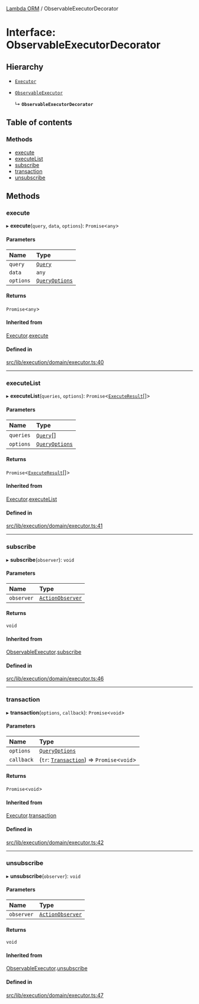 [Lambda ORM](../README.md) / ObservableExecutorDecorator

# Interface: ObservableExecutorDecorator

## Hierarchy

- [`Executor`](Executor.md)

- [`ObservableExecutor`](ObservableExecutor.md)

  ↳ **`ObservableExecutorDecorator`**

## Table of contents

### Methods

- [execute](ObservableExecutorDecorator.md#execute)
- [executeList](ObservableExecutorDecorator.md#executelist)
- [subscribe](ObservableExecutorDecorator.md#subscribe)
- [transaction](ObservableExecutorDecorator.md#transaction)
- [unsubscribe](ObservableExecutorDecorator.md#unsubscribe)

## Methods

### execute

▸ **execute**(`query`, `data`, `options`): `Promise`\<`any`\>

#### Parameters

| Name | Type |
| :------ | :------ |
| `query` | [`Query`](../classes/Query.md) |
| `data` | `any` |
| `options` | [`QueryOptions`](QueryOptions.md) |

#### Returns

`Promise`\<`any`\>

#### Inherited from

[Executor](Executor.md).[execute](Executor.md#execute)

#### Defined in

[src/lib/execution/domain/executor.ts:40](https://github.com/FlavioLionelRita/lambdaorm/blob/3a7cdffc/src/lib/execution/domain/executor.ts#L40)

___

### executeList

▸ **executeList**(`queries`, `options`): `Promise`\<[`ExecuteResult`](ExecuteResult.md)[]\>

#### Parameters

| Name | Type |
| :------ | :------ |
| `queries` | [`Query`](../classes/Query.md)[] |
| `options` | [`QueryOptions`](QueryOptions.md) |

#### Returns

`Promise`\<[`ExecuteResult`](ExecuteResult.md)[]\>

#### Inherited from

[Executor](Executor.md).[executeList](Executor.md#executelist)

#### Defined in

[src/lib/execution/domain/executor.ts:41](https://github.com/FlavioLionelRita/lambdaorm/blob/3a7cdffc/src/lib/execution/domain/executor.ts#L41)

___

### subscribe

▸ **subscribe**(`observer`): `void`

#### Parameters

| Name | Type |
| :------ | :------ |
| `observer` | [`ActionObserver`](../classes/ActionObserver.md) |

#### Returns

`void`

#### Inherited from

[ObservableExecutor](ObservableExecutor.md).[subscribe](ObservableExecutor.md#subscribe)

#### Defined in

[src/lib/execution/domain/executor.ts:46](https://github.com/FlavioLionelRita/lambdaorm/blob/3a7cdffc/src/lib/execution/domain/executor.ts#L46)

___

### transaction

▸ **transaction**(`options`, `callback`): `Promise`\<`void`\>

#### Parameters

| Name | Type |
| :------ | :------ |
| `options` | [`QueryOptions`](QueryOptions.md) |
| `callback` | (`tr`: [`Transaction`](../classes/Transaction.md)) => `Promise`\<`void`\> |

#### Returns

`Promise`\<`void`\>

#### Inherited from

[Executor](Executor.md).[transaction](Executor.md#transaction)

#### Defined in

[src/lib/execution/domain/executor.ts:42](https://github.com/FlavioLionelRita/lambdaorm/blob/3a7cdffc/src/lib/execution/domain/executor.ts#L42)

___

### unsubscribe

▸ **unsubscribe**(`observer`): `void`

#### Parameters

| Name | Type |
| :------ | :------ |
| `observer` | [`ActionObserver`](../classes/ActionObserver.md) |

#### Returns

`void`

#### Inherited from

[ObservableExecutor](ObservableExecutor.md).[unsubscribe](ObservableExecutor.md#unsubscribe)

#### Defined in

[src/lib/execution/domain/executor.ts:47](https://github.com/FlavioLionelRita/lambdaorm/blob/3a7cdffc/src/lib/execution/domain/executor.ts#L47)
